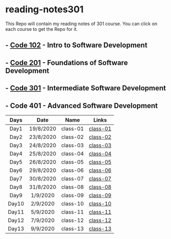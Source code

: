 # reading-notes301

This Repo will contain my reading notes of 301 course.
You can click on each course to get the Repo for it.

## - [Code 102](https://github.com/sayefdeen/reading-notes) - Intro to Software Development

## - [Code 201](https://github.com/sayefdeen/reading-notes201) - Foundations of Software Development

## - [Code 301](https://github.com/sayefdeen/reading-notes301) - Intermediate Software Development

## - Code 401 - Advanced Software Development

| Days  |   Date    |   Name   |                               Links                               |
| :---: | :-------: | :------: | :---------------------------------------------------------------: |
| Day1  | 19/8/2020 | class-01 | [class-01](https://sayefdeen.github.io/reading-notes301/class-01) |
| Day2  | 23/8/2020 | class-02 | [class-02](https://sayefdeen.github.io/reading-notes301/class-02) |
| Day3  | 24/8/2020 | class-03 | [class-03](https://sayefdeen.github.io/reading-notes301/class-03) |
| Day4  | 25/8/2020 | class-04 | [class-04](https://sayefdeen.github.io/reading-notes301/class-04) |
| Day5  | 26/8/2020 | class-05 | [class-05](https://sayefdeen.github.io/reading-notes301/class-05) |
| Day6  | 29/8/2020 | class-06 | [class-06](https://sayefdeen.github.io/reading-notes301/class-06) |
| Day7  | 30/8/2020 | class-07 | [class-07](https://sayefdeen.github.io/reading-notes301/class-07) |
| Day8  | 31/8/2020 | class-08 | [class-08](https://sayefdeen.github.io/reading-notes301/class-08) |
| Day9  | 1/9/2020  | class-09 | [class-09](https://sayefdeen.github.io/reading-notes301/class-09) |
| Day10 | 2/9/2020  | class-10 | [class-10](https://sayefdeen.github.io/reading-notes301/class-10) |
| Day11 | 5/9/2020  | class-11 | [class-11](https://sayefdeen.github.io/reading-notes301/class-11) |
| Day12 | 7/9/2020  | class-12 | [class-12](https://sayefdeen.github.io/reading-notes301/class-12) |
| Day13 | 9/9/2020  | class-13 | [class-13](https://sayefdeen.github.io/reading-notes301/class-13) |
